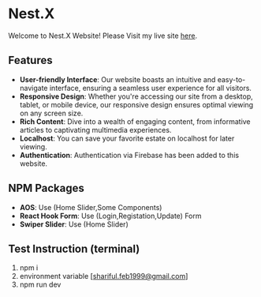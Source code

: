 # Nest.X

Welcome to Nest.X Website! Please Visit my live site [here](https://b9a9-2c78b.web.app/).

## Features

- **User-friendly Interface**: Our website boasts an intuitive and easy-to-navigate interface, ensuring a seamless user experience for all visitors.
- **Responsive Design**: Whether you're accessing our site from a desktop, tablet, or mobile device, our responsive design ensures optimal viewing on any screen size.
- **Rich Content**: Dive into a wealth of engaging content, from informative articles to captivating multimedia experiences.
- **Localhost**: You can save your favorite estate on localhost for later viewing.
- **Authentication**: Authentication via Firebase has been added to this website.

## NPM Packages
- **AOS**: Use (Home Slider,Some Components) 
- **React Hook Form**: Use (Login,Registation,Update) Form
- **Swiper Slider**: Use (Home Slider)

## Test Instruction (terminal)
1.  npm i
2.  environment variable [shariful.feb1999@gmail.com]
3.  npm run dev
